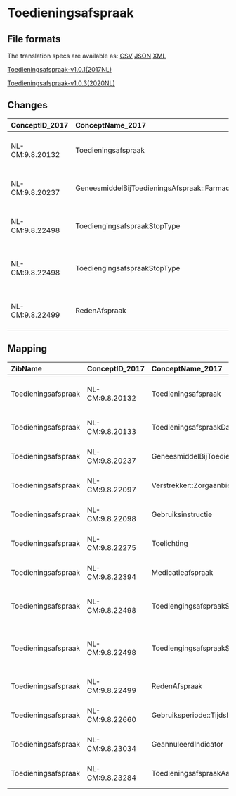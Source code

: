 # Toedieningsafspraak
## File formats

The translation specs are available as: 
[CSV](../csv/Toedieningsafspraak.csv) [JSON](../json/Toedieningsafspraak.json) [XML](../xml/Toedieningsafspraak.xml)



[Toedieningsafspraak-v1.0.1(2017NL)](https://zibs.nl/wiki/Toedieningsafspraak-v1.0.1(2017NL))

[Toedieningsafspraak-v1.0.3(2020NL)](https://zibs.nl/wiki/Toedieningsafspraak-v1.0.3(2020NL))









## Changes

| ConceptID_2017   | ConceptName_2017                                         | Change               | TypeChange                         | Impact_heen   | TRANSLATIE_spec_heen                                                                                | Impact_terug   | TRANSLATIE_spec_terug                                                                               | Omschrijving                                                                                                                                                                                                          |
|:-----------------|:---------------------------------------------------------|:---------------------|:-----------------------------------|:--------------|:----------------------------------------------------------------------------------------------------|:---------------|:----------------------------------------------------------------------------------------------------|:----------------------------------------------------------------------------------------------------------------------------------------------------------------------------------------------------------------------|
| NL-CM:9.8.20132  | Toedieningsafspraak                                      | oranje: minor change | TERMINOLOGY MAPPING CONCEPT CHANGE | low           | SCT DefintionCode [blank] -> [422037009 Instrueren door zorgverlener over toediening van medicatie] | low            | SCT DefintionCode [422037009 Instrueren door zorgverlener over toediening van medicatie] -> [blank] | Toevoeging SNOMED CT code aan rootconcept.                                                                                                                                                                            |
| NL-CM:9.8.20237  | GeneesmiddelBijToedieningsAfspraak::FarmaceutischProduct | oranje: minor change | CONCEPT NAME CHANGED (EN)          | low           | CONCEPT NAME CHANGED (EN): _::FarmaceuticalProduct-> _::PharmaceuticalProduct                       | low            | CONCEPT NAME CHANGED (EN): _::PharmaceuticalProduct -> _::FarmaceuticalProduct                      | In engelse vertaling overal Farmaceutical vervangen door Pharmaceutical (7X)                                                                                                                                          |
| NL-CM:9.8.22498  | ToediengingsafspraakStopType                             | oranje: minor change | CONCEPT NAME CHANGED (NL)          | low           | ToediengingsafspraakStopType->ToedieningsafspraakStopType                                           | low            | ToedieningsafspraakStopType->ToediengingsafspraakStopType                                           | Tekstuele aanpassing typefout: ToedieningsafspraakStopType ipv ToediengingsafspraakStopType                                                                                                                           |
| NL-CM:9.8.22498  | ToediengingsafspraakStopType                             | oranje: minor change | VALUESET CHANGES                   | medium        |                                                                                                     | medium         |                                                                                                     | De deprecated codes Drug therapy temporarily stopped en Drug therapy definitively stopped zijn vervangen door: 113371000146109 |definitief gestopt met medicatie en 113381000146106 |tijdelijk gestopt met medicatie. |
| NL-CM:9.8.22499  | RedenAfspraak                                            | oranje: minor change | TERMINOLOGY MAPPING CONCEPT CHANGE | low           | SCT DefintionCode [blank] -> [112231000146109 Reden van toedieningsinstructies]                     | low            | SCT DefintionCode [112231000146109 Reden van toedieningsinstructies] -> [blank]                     | SNOMED coderingen met medicatieproces gelijk getrokken                                                                                                                                                                |

## Mapping

| ZibName             | ConceptID_2017   | ConceptName_2017                                         | Codelists_2017                                    | Change                  | ConceptID_2020   | ConceptName_2020                                         | Codelists_2020                                    | Bits     | Omschrijving                                                                                                                                                                                                          | TypeChange                         | Impact_heen   | TRANSLATIE_spec_heen                                                                                | Impact_terug   | TRANSLATIE_spec_terug                                                                               |
|:--------------------|:-----------------|:---------------------------------------------------------|:--------------------------------------------------|:------------------------|:-----------------|:---------------------------------------------------------|:--------------------------------------------------|:---------|:----------------------------------------------------------------------------------------------------------------------------------------------------------------------------------------------------------------------|:-----------------------------------|:--------------|:----------------------------------------------------------------------------------------------------|:---------------|:----------------------------------------------------------------------------------------------------|
| Toedieningsafspraak | NL-CM:9.8.20132  | Toedieningsafspraak                                      |                                                   | oranje: minor change    | NL-CM:9.8.20132  | Toedieningsafspraak                                      |                                                   | ZIB-989  | Toevoeging SNOMED CT code aan rootconcept.                                                                                                                                                                            | TERMINOLOGY MAPPING CONCEPT CHANGE | low           | SCT DefintionCode [blank] -> [422037009 Instrueren door zorgverlener over toediening van medicatie] | low            | SCT DefintionCode [422037009 Instrueren door zorgverlener over toediening van medicatie] -> [blank] |
| Toedieningsafspraak | NL-CM:9.8.20133  | ToedieningsafspraakDatumTijd                             |                                                   | groen: geen wijzigingen | NL-CM:9.8.20133  | ToedieningsafspraakDatumTijd                             |                                                   |          |                                                                                                                                                                                                                       |                                    |               |                                                                                                     |                |                                                                                                     |
| Toedieningsafspraak | NL-CM:9.8.20237  | GeneesmiddelBijToedieningsAfspraak::FarmaceutischProduct |                                                   | oranje: minor change    | NL-CM:9.8.20237  | GeneesmiddelBijToedieningsAfspraak::FarmaceutischProduct |                                                   | ZIB-911  | In engelse vertaling overal Farmaceutical vervangen door Pharmaceutical (7X)                                                                                                                                          | CONCEPT NAME CHANGED (EN)          | low           | CONCEPT NAME CHANGED (EN): _::FarmaceuticalProduct-> _::PharmaceuticalProduct                       | low            | CONCEPT NAME CHANGED (EN): _::PharmaceuticalProduct -> _::FarmaceuticalProduct                      |
| Toedieningsafspraak | NL-CM:9.8.22097  | Verstrekker::Zorgaanbieder                               |                                                   | groen: geen wijzigingen | NL-CM:9.8.22097  | Verstrekker::Zorgaanbieder                               |                                                   |          |                                                                                                                                                                                                                       |                                    |               |                                                                                                     |                |                                                                                                     |
| Toedieningsafspraak | NL-CM:9.8.22098  | Gebruiksinstructie                                       |                                                   | groen: geen wijzigingen | NL-CM:9.8.22098  | Gebruiksinstructie                                       |                                                   |          |                                                                                                                                                                                                                       |                                    |               |                                                                                                     |                |                                                                                                     |
| Toedieningsafspraak | NL-CM:9.8.22275  | Toelichting                                              |                                                   | groen: geen wijzigingen | NL-CM:9.8.22275  | Toelichting                                              |                                                   |          |                                                                                                                                                                                                                       |                                    |               |                                                                                                     |                |                                                                                                     |
| Toedieningsafspraak | NL-CM:9.8.22394  | Medicatieafspraak                                        |                                                   | groen: geen wijzigingen | NL-CM:9.8.22394  | Medicatieafspraak                                        |                                                   |          |                                                                                                                                                                                                                       |                                    |               |                                                                                                     |                |                                                                                                     |
| Toedieningsafspraak | NL-CM:9.8.22498  | ToediengingsafspraakStopType                             | ToedieningsafspraakStopTypeCodelijst              | oranje: minor change    | NL-CM:9.8.22498  | ToedieningsafspraakStopType                              | ToedieningsafspraakStopTypeCodelijst              | ZIB-1006 | Tekstuele aanpassing typefout: ToedieningsafspraakStopType ipv ToediengingsafspraakStopType                                                                                                                           | CONCEPT NAME CHANGED (NL)          | low           | ToediengingsafspraakStopType->ToedieningsafspraakStopType                                           | low            | ToedieningsafspraakStopType->ToediengingsafspraakStopType                                           |
| Toedieningsafspraak | NL-CM:9.8.22498  | ToediengingsafspraakStopType                             | ToedieningsafspraakStopTypeCodelijst              | oranje: minor change    | NL-CM:9.8.22498  | ToedieningsafspraakStopType                              | ToedieningsafspraakStopTypeCodelijst              | ZIB-1454 | De deprecated codes Drug therapy temporarily stopped en Drug therapy definitively stopped zijn vervangen door: 113371000146109 |definitief gestopt met medicatie en 113381000146106 |tijdelijk gestopt met medicatie. | VALUESET CHANGES                   | medium        |                                                                                                     | medium         |                                                                                                     |
| Toedieningsafspraak | NL-CM:9.8.22499  | RedenAfspraak                                            |                                                   | oranje: minor change    | NL-CM:9.8.22499  | RedenAfspraak                                            |                                                   | ZIB-888  | SNOMED coderingen met medicatieproces gelijk getrokken                                                                                                                                                                | TERMINOLOGY MAPPING CONCEPT CHANGE | low           | SCT DefintionCode [blank] -> [112231000146109 Reden van toedieningsinstructies]                     | low            | SCT DefintionCode [112231000146109 Reden van toedieningsinstructies] -> [blank]                     |
| Toedieningsafspraak | NL-CM:9.8.22660  | Gebruiksperiode::TijdsInterval                           |                                                   | groen: geen wijzigingen | NL-CM:9.8.22660  | Gebruiksperiode::TijdsInterval                           |                                                   |          |                                                                                                                                                                                                                       |                                    |               |                                                                                                     |                |                                                                                                     |
| Toedieningsafspraak | NL-CM:9.8.23034  | GeannuleerdIndicator                                     |                                                   | groen: geen wijzigingen | NL-CM:9.8.23034  | GeannuleerdIndicator                                     |                                                   |          |                                                                                                                                                                                                                       |                                    |               |                                                                                                     |                |                                                                                                     |
| Toedieningsafspraak | NL-CM:9.8.23284  | ToedieningsafspraakAanvullendeInformatie                 | ToedieningsafspraakAanvullendeInformatieCodelijst | groen: geen wijzigingen | NL-CM:9.8.23284  | ToedieningsafspraakAanvullendeInformatie                 | ToedieningsafspraakAanvullendeInformatieCodelijst |          |                                                                                                                                                                                                                       |                                    |               |                                                                                                     |                |                                                                                                     |


